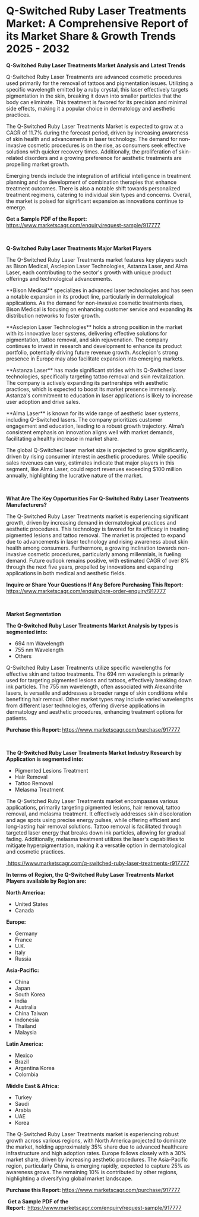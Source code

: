 <p><h1>Q-Switched Ruby Laser Treatments Market: A Comprehensive Report of its Market Share & Growth Trends 2025 - 2032</h1></p><p><strong>Q-Switched Ruby Laser Treatments Market Analysis and Latest Trends</strong></p>
<p><p>Q-Switched Ruby Laser Treatments are advanced cosmetic procedures used primarily for the removal of tattoos and pigmentation issues. Utilizing a specific wavelength emitted by a ruby crystal, this laser effectively targets pigmentation in the skin, breaking it down into smaller particles that the body can eliminate. This treatment is favored for its precision and minimal side effects, making it a popular choice in dermatology and aesthetic practices.</p><p>The Q-Switched Ruby Laser Treatments Market is expected to grow at a CAGR of 11.7% during the forecast period, driven by increasing awareness of skin health and advancements in laser technology. The demand for non-invasive cosmetic procedures is on the rise, as consumers seek effective solutions with quicker recovery times. Additionally, the proliferation of skin-related disorders and a growing preference for aesthetic treatments are propelling market growth.</p><p>Emerging trends include the integration of artificial intelligence in treatment planning and the development of combination therapies that enhance treatment outcomes. There is also a notable shift towards personalized treatment regimens, catering to individual skin types and concerns. Overall, the market is poised for significant expansion as innovations continue to emerge.</p></p>
<p><strong>Get a Sample PDF of the Report:&nbsp;</strong> <a href="https://www.marketscagr.com/enquiry/request-sample/917777?utm_campaign=3269&utm_medium=2&utm_source=Github&utm_content=ia&utm_term=13042025&utm_id=q-switched-ruby-laser-treatments">https://www.marketscagr.com/enquiry/request-sample/917777</a></p>
<p>&nbsp;</p>
<p><strong>Q-Switched Ruby Laser Treatments Major Market Players</strong></p>
<p><p>The Q-Switched Ruby Laser Treatments market features key players such as Bison Medical, Asclepion Laser Technologies, Astanza Laser, and Alma Laser, each contributing to the sector's growth with unique product offerings and technological advancements.</p><p>**Bison Medical** specializes in advanced laser technologies and has seen a notable expansion in its product line, particularly in dermatological applications. As the demand for non-invasive cosmetic treatments rises, Bison Medical is focusing on enhancing customer service and expanding its distribution networks to foster growth.</p><p>**Asclepion Laser Technologies** holds a strong position in the market with its innovative laser systems, delivering effective solutions for pigmentation, tattoo removal, and skin rejuvenation. The company continues to invest in research and development to enhance its product portfolio, potentially driving future revenue growth. Asclepion's strong presence in Europe may also facilitate expansion into emerging markets.</p><p>**Astanza Laser** has made significant strides with its Q-Switched laser technologies, specifically targeting tattoo removal and skin revitalization. The company is actively expanding its partnerships with aesthetic practices, which is expected to boost its market presence immensely. Astanza's commitment to education in laser applications is likely to increase user adoption and drive sales.</p><p>**Alma Laser** is known for its wide range of aesthetic laser systems, including Q-Switched lasers. The company prioritizes customer engagement and education, leading to a robust growth trajectory. Alma’s consistent emphasis on innovation aligns well with market demands, facilitating a healthy increase in market share.</p><p>The global Q-Switched laser market size is projected to grow significantly, driven by rising consumer interest in aesthetic procedures. While specific sales revenues can vary, estimates indicate that major players in this segment, like Alma Laser, could report revenues exceeding $100 million annually, highlighting the lucrative nature of the market.</p></p>
<p>&nbsp;</p>
<p><strong>What Are The Key Opportunities For Q-Switched Ruby Laser Treatments Manufacturers?</strong></p>
<p><p>The Q-Switched Ruby Laser Treatments market is experiencing significant growth, driven by increasing demand in dermatological practices and aesthetic procedures. This technology is favored for its efficacy in treating pigmented lesions and tattoo removal. The market is projected to expand due to advancements in laser technology and rising awareness about skin health among consumers. Furthermore, a growing inclination towards non-invasive cosmetic procedures, particularly among millennials, is fueling demand. Future outlook remains positive, with estimated CAGR of over 8% through the next five years, propelled by innovations and expanding applications in both medical and aesthetic fields.</p></p>
<p><strong>Inquire or Share Your Questions If Any Before Purchasing This Report:</strong> <a href="https://www.marketscagr.com/enquiry/pre-order-enquiry/917777?utm_campaign=3269&utm_medium=2&utm_source=Github&utm_content=ia&utm_term=13042025&utm_id=q-switched-ruby-laser-treatments">https://www.marketscagr.com/enquiry/pre-order-enquiry/917777</a></p>
<p>&nbsp;</p>
<p><strong>Market Segmentation</strong></p>
<p><strong>The Q-Switched Ruby Laser Treatments Market Analysis by types is segmented into:</strong></p>
<p><ul><li>694 nm Wavelength</li><li>755 nm Wavelength</li><li>Others</li></ul></p>
<p><p>Q-Switched Ruby Laser Treatments utilize specific wavelengths for effective skin and tattoo treatments. The 694 nm wavelength is primarily used for targeting pigmented lesions and tattoos, effectively breaking down ink particles. The 755 nm wavelength, often associated with Alexandrite lasers, is versatile and addresses a broader range of skin conditions while benefiting hair removal. Other market types may include varied wavelengths from different laser technologies, offering diverse applications in dermatology and aesthetic procedures, enhancing treatment options for patients.</p></p>
<p><strong>Purchase this Report:&nbsp;</strong><a href="https://www.marketscagr.com/purchase/917777?utm_campaign=3269&utm_medium=2&utm_source=Github&utm_content=ia&utm_term=13042025&utm_id=q-switched-ruby-laser-treatments">https://www.marketscagr.com/purchase/917777</a></p>
<p>&nbsp;</p>
<p><strong>The Q-Switched Ruby Laser Treatments Market Industry Research by Application is segmented into:</strong></p>
<p><ul><li>Pigmented Lesions Treatment</li><li>Hair Removal</li><li>Tattoo Removal</li><li>Melasma Treatment</li></ul></p>
<p><p>The Q-Switched Ruby Laser Treatments market encompasses various applications, primarily targeting pigmented lesions, hair removal, tattoo removal, and melasma treatment. It effectively addresses skin discoloration and age spots using precise energy pulses, while offering efficient and long-lasting hair removal solutions. Tattoo removal is facilitated through targeted laser energy that breaks down ink particles, allowing for gradual fading. Additionally, melasma treatment utilizes the laser's capabilities to mitigate hyperpigmentation, making it a versatile option in dermatological and cosmetic practices.</p></p>
<p><a href="https://www.marketscagr.com/q-switched-ruby-laser-treatments-r917777?utm_campaign=3269&utm_medium=2&utm_source=Github&utm_content=ia&utm_term=13042025&utm_id=q-switched-ruby-laser-treatments">&nbsp;https://www.marketscagr.com/q-switched-ruby-laser-treatments-r917777</a></p>
<p><strong>In terms of Region, the Q-Switched Ruby Laser Treatments Market Players available by Region are:</strong></p>
<p>
    <p> <strong> North America: </strong>
        <ul>
            <li>United States</li>
            <li>Canada</li>
        </ul>
        </p> 
    <p> <strong> Europe: </strong>
        <ul>
            <li>Germany</li>
            <li>France</li>
            <li>U.K.</li>
            <li>Italy</li>
            <li>Russia</li>
        </ul>
        </p> 
    <p> <strong> Asia-Pacific: </strong>
        <ul>
            <li>China</li>
            <li>Japan</li>
            <li>South Korea</li>
            <li>India</li>
            <li>Australia</li>
            <li>China Taiwan</li>
            <li>Indonesia</li>
            <li>Thailand</li>
            <li>Malaysia</li>
        </ul>
        </p> 
    <p> <strong> Latin America: </strong>
        <ul>
            <li>Mexico</li>
            <li>Brazil</li>
            <li>Argentina Korea</li>
            <li>Colombia</li>
        </ul>
        </p> 
    <p> <strong> Middle East & Africa: </strong>
        <ul>
            <li>Turkey</li>
            <li>Saudi</li>
            <li>Arabia</li>
            <li>UAE</li>
            <li>Korea</li>
        </ul>
    </p>
    </p>
<p><p>The Q-Switched Ruby Laser Treatments market is experiencing robust growth across various regions, with North America projected to dominate the market, holding approximately 35% share due to advanced healthcare infrastructure and high adoption rates. Europe follows closely with a 30% market share, driven by increasing aesthetic procedures. The Asia-Pacific region, particularly China, is emerging rapidly, expected to capture 25% as awareness grows. The remaining 10% is contributed by other regions, highlighting a diversifying global market landscape.</p></p>
<p><strong>Purchase this Report: </strong><a href="https://www.marketscagr.com/purchase/917777?utm_campaign=3269&utm_medium=2&utm_source=Github&utm_content=ia&utm_term=13042025&utm_id=q-switched-ruby-laser-treatments">https://www.marketscagr.com/purchase/917777</a></p>
<p>&nbsp;<strong>Get a Sample PDF of the Report:&nbsp;&nbsp;</strong><a href="https://www.marketscagr.com/enquiry/request-sample/917777?utm_campaign=3269&utm_medium=2&utm_source=Github&utm_content=ia&utm_term=13042025&utm_id=q-switched-ruby-laser-treatments">https://www.marketscagr.com/enquiry/request-sample/917777</a></p>
<p><strong></strong></p>
<p><p></p><p></p><p></p></p>